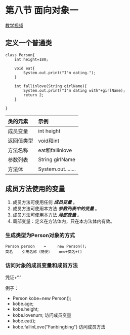 # 第八节 面向对象一
[教学视频](https://ke.qq.com/webcourse/index.html#cid=346559&term_id=100412055&taid=2589843804998079&vid=r1428qz6y1f)

## 定义一个普通类

```text
class Person{
    int height=180;

    void eat{
        System.out.print("I'm eating.");
    }

    int fallinlove(String girlName){
        System.out.print("I'm dating with"+girlName);
        return 2;
    }

}
```

| 类的元素 | 示例 |
| :--- | :--- |
| 成员变量 | int height |
| 返回值类型 | void和int |
| 方法名称 | eat和fallinlove |
| 参数列表 | String girlName |
| 方法体 | System.out........ |

## 成员方法使用的变量

1. 成员方法可使用任何 _**成员变量**_ 。
2. 成员方法可使用本方法 _**参数列表中的变量**_ 。
3. 成员方法可使用本方法 _**局部变量**_ 。
4. 局部变量：定义在方法体内，只在本方法体内有效。

### 生成类型为Person对象的方式

```text
Person person    =     new Person();
类名    引用名称（随便）   new+类名+()
```

### 访问对象的成员变量和成员方法

凭证+“.”

例子：

* Person kobe=new Person\(\);
* kobe.age;
* kobe.height;
* kobe.lovenum;   访问成员变量
* kobe.eat\(\);
* kobe.fallinLove\("Fanbingbing"\)  访问成员方法


